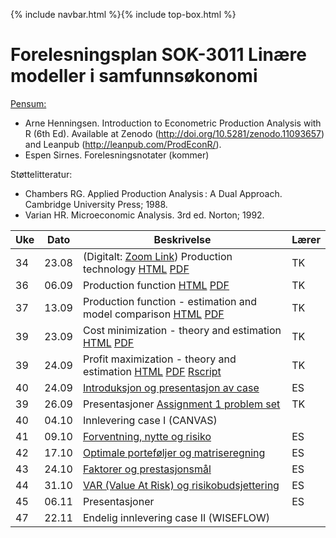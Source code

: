 {% include navbar.html %}{% include top-box.html %}
# Forelesningsplan  SOK-3011 Linære modeller i samfunnsøkonomi 

[Pensum:](https://bibsys-c.alma.exlibrisgroup.com/leganto/readinglist/searchlists/12268731710002205)

* Arne Henningsen. Introduction to Econometric Production Analysis with R (6th Ed). Available at Zenodo (http://doi.org/10.5281/zenodo.11093657) and Leanpub (http://leanpub.com/ProdEconR/).
* Espen Sirnes. Forelesningsnotater (kommer)

Støttelitteratur:
* Chambers RG. Applied Production Analysis : A Dual Approach. Cambridge University Press; 1988.
* Varian HR. Microeconomic Analysis. 3rd ed. Norton; 1992.

| Uke | Dato       | Beskrivelse                | Lærer   |
|-----|------------|----------------------------|---------|
| 34  | 23.08 | (Digitalt: [Zoom Link](https://oslomet.zoom.us/j/66554734546?pwd=RfzBIvxkWBTcS5Rx2W4KsYpNxZlu8y.1)) Production technology [HTML](https://uit-sok-3011-h24.github.io/tapaslectures/lecture4/apa4.html) [PDF](https://uit-sok-3011-h24.github.io/tapaslectures/lecture1/apa1.pdf)| TK |
| 36  | 06.09 | Production function [HTML](https://uit-sok-3011-h24.github.io/tapaslectures/lecture4/apa4.html)  [PDF](https://uit-sok-3011-h24.github.io/tapaslectures/lecture2/apa2.pdf)| TK |
| 37  | 13.09 | Production function - estimation and model comparison [HTML](https://uit-sok-3011-h24.github.io/tapaslectures/lecture4/apa4.html)  [PDF](https://uit-sok-3011-h24.github.io/tapaslectures/lecture3/apa3.pdf) | TK |
| 39  | 23.09 | Cost minimization - theory and estimation [HTML](https://uit-sok-3011-h24.github.io/tapaslectures/lecture4/apa4.html)  [PDF](https://uit-sok-3011-h24.github.io/tapaslectures/lecture4/apa4.pdf) | TK |
| 39  | 24.09 | Profit maximization - theory and estimation [HTML](https://uit-sok-3011-h24.github.io/tapaslectures/lecture4/apa4.html)  [PDF](https://uit-sok-3011-h24.github.io/tapaslectures/lecture4/apa4.pdf) [Rscript](https://uit-sok-3011-h24.github.io/tapaslectures/lecture4/allcodes.R) | TK |
| 40  | 24.09 | [Introduksjon og presentasjon av case](finans/1-introduksjon.html)| ES|
| 39  | 26.09 | Presentasjoner [Assignment 1 problem set](https://uit-sok-3011-h24.github.io/tapaslectures/qs.pdf)      | TK |
| 40  | 04.10 | Innlevering case I (CANVAS)    |         |
| 41  | 09.10 | [Forventning, nytte og risiko](finans/2-expectation_utility.pdf)| ES|
| 42  | 17.10 | [Optimale porteføljer og matriseregning](finans/3-lecture_optport.pdf)| ES|
| 43  | 24.10 | [Faktorer og prestasjonsmål](finans/4-lecture_factor.pdf)| ES|
| 44  | 31.10 | [VAR (Value At Risk) og risikobudsjettering](5-lecture_VaR.html)| ES|
| 45  | 06.11 | Presentasjoner       | ES|
| 47  | 22.11 | Endelig innlevering case II (WISEFLOW)         |         |






